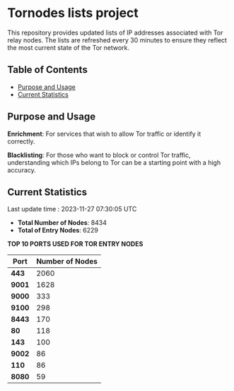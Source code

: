 # Tornodes lists project

This repository provides updated lists of IP addresses associated with Tor relay nodes. The lists are refreshed every 30 minutes to ensure they reflect the most current state of the Tor network.

## Table of Contents

- [Purpose and Usage](#purpose-and-usage)
- [Current Statistics](#current-statistics)


## Purpose and Usage

**Enrichment**: For services that wish to allow Tor traffic or identify it correctly.

**Blacklisting**: For those who want to block or control Tor traffic, understanding which IPs belong to Tor can be a starting point with a high accuracy.

## Current Statistics

Last update time : 2023-11-27 07:30:05 UTC

- **Total Number of Nodes**: 8434
- **Total of Entry Nodes**: 6229

**TOP 10 PORTS USED FOR TOR ENTRY NODES**

| **Port** | **Number of Nodes** |
|------|-----------------|
| **443**   | 2060  |
| **9001**   | 1628  |
| **9000**   | 333  |
| **9100**   | 298  |
| **8443**   | 170  |
| **80**   | 118  |
| **143**   | 100  |
| **9002**   | 86  |
| **110**   | 86  |
| **8080**   | 59  |


